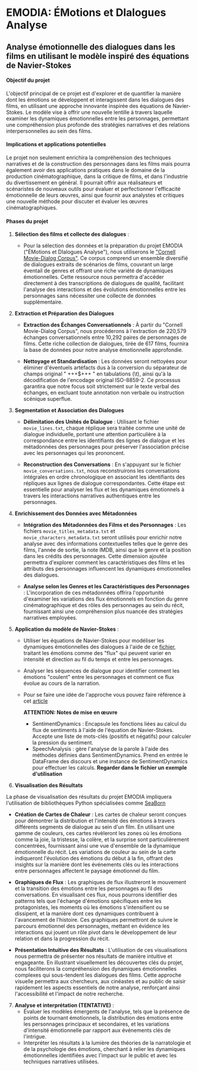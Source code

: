 # EMODIA: ÉMotions et DIalogues Analyse
## Analyse émotionnelle des dialogues dans les films en utilisant le modèle inspiré des équations de Navier-Stokes

#### Objectif du projet
L'objectif principal de ce projet est d'explorer et de quantifier la manière dont les émotions se développent et interagissent dans les dialogues des films, en utilisant une approche innovante inspirée des équations de Navier-Stokes. Le modèle vise à offrir une nouvelle lentille à travers laquelle examiner les dynamiques émotionnelles entre les personnages, permettant une compréhension plus profonde des stratégies narratives et des relations interpersonnelles au sein des films.

#### Implications et applications potentielles
Le projet non seulement enrichira la compréhension des techniques narratives et de la construction des personnages dans les films mais pourra également avoir des applications pratiques dans le domaine de la production cinématographique, dans la critique de films, et dans l'industrie du divertissement en général. Il pourrait offrir aux réalisateurs et scénaristes de nouveaux outils pour évaluer et perfectionner l'efficacité émotionnelle de leurs œuvres, ainsi que fournir aux analystes et critiques une nouvelle méthode pour discuter et évaluer les œuvres cinématographiques.

#### Phases du projet

1. **Sélection des films et collecte des dialogues** :
   - Pour la sélection des données et la préparation du projet EMODIA ("ÉMotions et DIalogues Analyse"), nous utiliserons le ["Cornell Movie-Dialog Corpus"](./movie_dialog.zip). Ce corpus         comprend un ensemble diversifié de dialogues extraits de scénarios de films, couvrant un large éventail de genres et offrant une riche variété de dynamiques émotionnelles. Cette              ressource nous permettra d'accéder directement à des transcriptions de dialogues de qualité, facilitant l'analyse des interactions et des évolutions émotionnelles entre les personnages        sans nécessiter une collecte de données supplémentaire.


2. **Extraction et Préparation des Dialogues**

   - **Extraction des Échanges Conversationnels** : À partir du "Cornell Movie-Dialog Corpus", nous procéderons à l'extraction de 220,579 échanges conversationnels entre 10,292 paires de personnages de films. Cette riche collection de dialogues, tirée de 617 films, fournira la base de données pour notre analyse émotionnelle approfondie.

   - **Nettoyage et Standardisation** : Les données seront nettoyées pour éliminer d'éventuels artéfacts dus à la conversion du séparateur de champs original " +++$+++ " en tabulations (\t), ainsi qu'à la décodification de l'encodage original ISO-8859-2. Ce processus garantira que notre focus soit strictement sur le texte verbal des échanges, en excluant toute annotation non verbale ou instruction scénique superflue.

3. **Segmentation et Association des Dialogues**

   - **Délimitation des Unités de Dialogue** : Utilisant le fichier `movie_lines.txt`, chaque réplique sera traitée comme une unité de dialogue individuelle, portant une attention particulière à la correspondance entre les identifiants des lignes de dialogue et les métadonnées des personnages pour préserver l'association précise avec les personnages qui les prononcent.

   - **Reconstruction des Conversations** : En s'appuyant sur le fichier `movie_conversations.txt`, nous reconstruirons les conversations intégrales en ordre chronologique en associant les identifiants des répliques aux lignes de dialogue correspondantes. Cette étape est essentielle pour analyser les flux et les dynamiques émotionnels à travers les interactions narratives authentiques entre les personnages.

4. **Enrichissement des Données avec Métadonnées**

   - **Intégration des Métadonnées des Films et des Personnages** : Les fichiers `movie_titles_metadata.txt` et `movie_characters_metadata.txt` seront utilisés pour enrichir notre analyse avec des informations contextuelles telles que le genre des films, l'année de sortie, la note IMDB, ainsi que le genre et la position dans les crédits des personnages. Cette dimension ajoutée permettra d'explorer comment les caractéristiques des films et les attributs des personnages influencent les dynamiques émotionnelles des dialogues.

   - **Analyse selon les Genres et les Caractéristiques des Personnages** : L'incorporation de ces métadonnées offrira l'opportunité d'examiner les variations des flux émotionnels en fonction du genre cinématographique et des rôles des personnages au sein du récit, fournissant ainsi une compréhension plus nuancée des stratégies narratives employées.

5. **Application du modèle de Navier-Stokes** :
   - Utiliser les équations de Navier-Stokes pour modéliser les dynamiques émotionnelles des dialogues à l'aide de ce [fichier](./analysis_navier_stocker.py), traitant les émotions comme des "flux" qui peuvent varier en intensité et direction au fil du temps et entre les personnages.
   - Analyser les séquences de dialogue pour identifier comment les émotions "coulent" entre les personnages et comment ce flux évolue au cours de la narration.
   - Pour se faire une idée de l'approche vous pouvez faire référence à cet [article](./MathNLP24__Fluid_Dynamics_Inspired_Emotional_Analysis_in_Shakespearean_Tragedies__A_Novel_Computational_Linguistics_Methodology%20(5).pdf)
     
     **ATTENTION: Notes de mise en œuvre**
     - SentimentDynamics : Encapsule les fonctions liées au calcul du flux de sentiments à l'aide de l'équation de Navier-Stokes. Accepte une liste de mots-clés (positifs et négatifs) pour
       calculer la pression du sentiment.
     - SpeechAnalysis : gère l'analyse de la parole à l'aide des méthodes définies dans SentimentDynamics. Prend en entrée le DataFrame des discours et une instance de SentimentDynamics pour 
       effectuer les calculs. **Regarder dans le fichier un exemple d'utilisation**

6. **Visualisation des Résultats**

La phase de visualisation des résultats du projet EMODIA impliquera l'utilisation de bibliothèques Python spécialisées comme [SeaBorn](https://seaborn.pydata.org/)

   - **Création de Cartes de Chaleur** : Les cartes de chaleur seront conçues pour démontrer la distribution et l'intensité des émotions à travers différents segments de dialogue au sein d'un film. En utilisant une gamme de couleurs, ces cartes révèleront les zones où les émotions comme la joie, la tristesse, la colère, et la surprise sont particulièrement concentrées, fournissant ainsi une vue d'ensemble de la dynamique émotionnelle du récit. Les variations de couleur au sein de la carte indiqueront l'évolution des émotions du début à la fin, offrant des insights sur la manière dont les événements clés ou les interactions entre personnages affectent le paysage émotionnel du film.

   - **Graphiques de Flux** : Les graphiques de flux illustreront le mouvement et la transition des émotions entre les personnages au fil des conversations. En visualisant ces flux, nous pourrons identifier des patterns tels que l'échange d'émotions spécifiques entre les protagonistes, les moments où les émotions s'intensifient ou se dissipent, et la manière dont ces dynamiques contribuent à l'avancement de l'histoire. Ces graphiques permettront de suivre le parcours émotionnel des personnages, mettant en évidence les interactions qui jouent un rôle pivot dans le développement de leur relation et dans la progression du récit.

   - **Présentation Intuitive des Résultats** : L'utilisation de ces visualisations nous permettra de présenter nos résultats de manière intuitive et engageante. En illustrant visuellement les découvertes clés du projet, nous faciliterons la compréhension des dynamiques émotionnelles complexes qui sous-tendent les dialogues des films. Cette approche visuelle permettra aux chercheurs, aux cinéastes et au public de saisir rapidement les aspects essentiels de notre analyse, renforçant ainsi l'accessibilité et l'impact de notre recherche.


7. **Analyse et interprétation (TENTATIVE)** :
   - Évaluer les modèles émergents de l'analyse, tels que la présence de points de tournant émotionnels, la distribution des émotions entre les personnages principaux et secondaires, et les variations d'intensité émotionnelle par rapport aux événements clés de l'intrigue.
   - Interpréter les résultats à la lumière des théories de la narratologie et de la psychologie des émotions, cherchant à relier les dynamiques émotionnelles identifiées avec l'impact sur le public et avec les techniques narratives utilisées.

